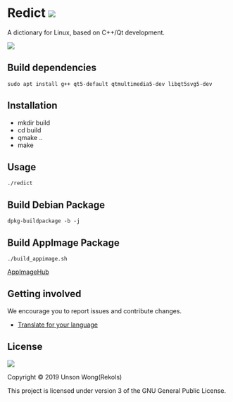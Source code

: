# Redict ![](https://api.travis-ci.org/rekols/redict.svg?branch=master)

A dictionary for Linux, based on C++/Qt development.

![](screenshots/screenshot1.png)

## Build dependencies

`sudo apt install g++ qt5-default qtmultimedia5-dev libqt5svg5-dev`

## Installation

* mkdir build
* cd build
* qmake ..
* make

## Usage

`./redict`

## Build Debian Package

`dpkg-buildpackage -b -j`

## Build AppImage Package

`./build_appimage.sh`

[AppImageHub](https://appimage.github.io/Redict)

## Getting involved

We encourage you to report issues and contribute changes.

* [Translate for your language](https://github.com/rekols/redict/tree/master/translations)

## License

![](https://camo.githubusercontent.com/3eb103d4afbd5bb2bbdf3d03e0e23e05ef44190f/687474703a2f2f7777772e676e752e6f72672f67726170686963732f67706c76332d3132377835312e706e67)

Copyright © 2019 Unson Wong(Rekols)

This project is licensed under version 3 of the GNU General Public License.
